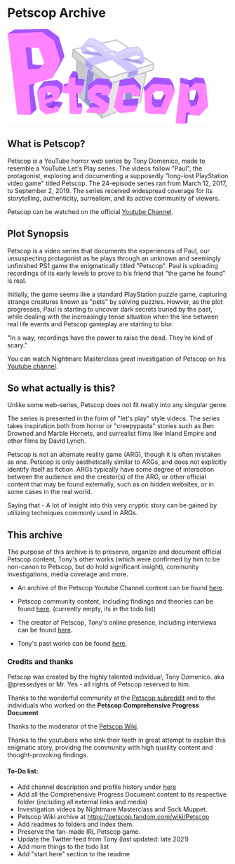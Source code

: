 # Petscop Archive

![alt text](Petscop%20Community/Petscop%20Subreddit/Petscop%20logo.png)


## What is Petscop? 
Petscop is a YouTube horror web series by Tony Domenico, made to resemble a YouTube Let's Play series. The videos follow "Paul", the protagonist, exploring and documenting a supposedly "long-lost PlayStation video game" titled Petscop. The 24-episode series ran from March 12, 2017, to September 2, 2019. The series received widespread coverage for its storytelling, authenticity, surrealism, and its active community of viewers.

Petscop can be watched on the official [Youtube Channel](https://www.youtube.com/@Petscop).

## Plot Synopsis
Petscop is a video series that documents the experiences of Paul, our unsuspecting protagonist as he plays through an unknown and seemingly unfinished PS1 game the enigmatically titled "Petscop". Paul is uploading recordings of its early levels to prove to his friend that "the game he found" is real. 

Initially, the game seems like a standard PlayStation puzzle game, capturing strange creatures known as "pets" by solving puzzles. Howver, as the plot progresses, Paul is starting to uncover dark secrets buried by the past, while dealing with the increasingly tense situation when the line between real life events and Petscop gameplay are starting to blur.

"In a way, recordings have the power to raise the dead. They're kind of scary."


You can watch Nightmare Masterclass great investigation of Petscop on his [Youtube channel](https://youtu.be/Crvn5-LOUFA?si=Wqk7LwRFSOpoTNYG).

## So what actually is this?
Unlike some web-series, Petscop does not fit neatly into any singular genre. 

The series is presented in the form of "let's play" style videos. The series takes inspiration both from horror or "creepypasta" stories such as Ben Drowned and Marble Hornets, and surrealist films like Inland Empire and other films by David Lynch.

Petscop is not an alternate reality game (ARG), though it is often mistaken as one. Petscop is only aesthetically similar to ARGs, and does not explicitly identify itself as fiction. ARGs typically have some degree of interaction between the audience and the creator(s) of the ARG, or other official content that may be found externally, such as on hidden websites, or in some cases in the real world. 
 
Saying that - A lot of insight into this very cryptic story can be gained by utilizing techniques commonly used in ARGs.


## This archive
The purpose of this archive is to preserve, organize and document official Petscop content, Tony's other works (which were confirmed by him to be non-canon to Petscop, but do hold significant insight), community investigations, media coverage and more.

* An archive of the Petscop Youtube Channel content can be found [here](Official%20Petscop%20content/Petscop%20youtube%20channel).

* Petscop community content, including findings and theories can be found [here](Petscop%20Community). (currently empty, its in the todo list)

* The creator of Petscop, Tony's online presence, including interviews can be found [here](Tony's%20online%20presence).

* Tony's past works can be found [here](Tony's%20other%20works).


### Credits and thanks
Petscop was created by the highly talented individual, Tony Domenico. aka @pressedyes or Mr. Yes  - all rights of Petscop reserved to him.

Thanks to the wonderful community at the [Petscop subreddit](https://www.reddit.com/r/Petscop/) and to the individuals who worked on the **Petscop Comprehensive Progress Document**

Thanks to the moderator of the [Petscop Wiki](https://petscop.fandom.com/wiki/Petscop_Wiki).

Thanks to the youtubers who sink their teeth in great attempt to explain this enigmatic story, providng the community with high quaility content and thought-provoking findings.


#### To-Do list: 
- Add channel description and profile history under [here](Official%20Petscop%20content/Petscop%20youtube%20channel)
- Add all the Comprehensive Progress Document content to its respective folder (including all external links and media)
- Investigation videos by Nightmare Masterclass and Sock Muppet.
- Petscop Wiki archive at https://petscop.fandom.com/wiki/Petscop
- Add readmes to folders and index them.
- Preserve the fan-made IRL Petscop game.
- Update the Twitter feed from Tony (last updated: late 2021)
- Add more things to the todo list
- Add "start here" section to the readme

